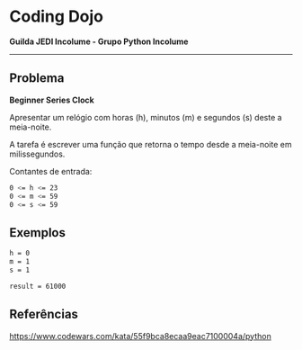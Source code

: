 # Coding Dojo

**Guilda JEDI Incolume - Grupo Python Incolume**

---

## Problema

**Beginner Series  Clock**

Apresentar  um relógio com horas (h), minutos (m) e segundos (s) deste a meia-noite.

A tarefa é escrever uma função que retorna o tempo desde a meia-noite em milissegundos.

Contantes de entrada:

```bash
0 <= h <= 23
0 <= m <= 59
0 <= s <= 59
```

## Exemplos

```bash
h = 0
m = 1
s = 1

result = 61000
```

## Referências

https://www.codewars.com/kata/55f9bca8ecaa9eac7100004a/python
